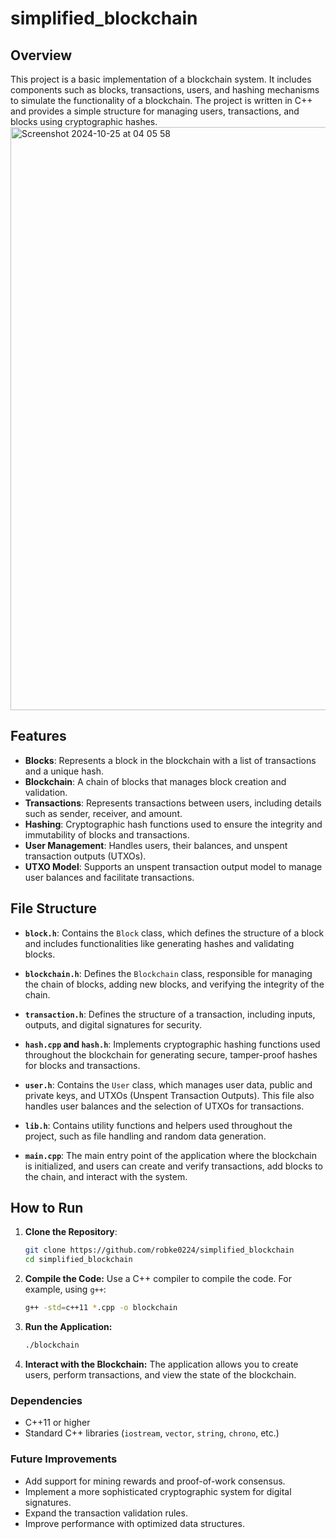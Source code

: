# simplified_blockchain

## Overview

This project is a basic implementation of a blockchain system. It includes components such as blocks, transactions, users, and hashing mechanisms to simulate the functionality of a blockchain. The project is written in C++ and provides a simple structure for managing users, transactions, and blocks using cryptographic hashes.
<img width="933" alt="Screenshot 2024-10-25 at 04 05 58" src="https://github.com/user-attachments/assets/91dab9b8-f9ec-4a00-9ae3-d17629159e79">

## Features

- **Blocks**: Represents a block in the blockchain with a list of transactions and a unique hash.
- **Blockchain**: A chain of blocks that manages block creation and validation.
- **Transactions**: Represents transactions between users, including details such as sender, receiver, and amount.
- **Hashing**: Cryptographic hash functions used to ensure the integrity and immutability of blocks and transactions.
- **User Management**: Handles users, their balances, and unspent transaction outputs (UTXOs).
- **UTXO Model**: Supports an unspent transaction output model to manage user balances and facilitate transactions.

## File Structure

- **`block.h`**: Contains the `Block` class, which defines the structure of a block and includes functionalities like generating hashes and validating blocks.
  
- **`blockchain.h`**: Defines the `Blockchain` class, responsible for managing the chain of blocks, adding new blocks, and verifying the integrity of the chain.

- **`transaction.h`**: Defines the structure of a transaction, including inputs, outputs, and digital signatures for security.

- **`hash.cpp` and `hash.h`**: Implements cryptographic hashing functions used throughout the blockchain for generating secure, tamper-proof hashes for blocks and transactions.

- **`user.h`**: Contains the `User` class, which manages user data, public and private keys, and UTXOs (Unspent Transaction Outputs). This file also handles user balances and the selection of UTXOs for transactions.

- **`lib.h`**: Contains utility functions and helpers used throughout the project, such as file handling and random data generation.

- **`main.cpp`**: The main entry point of the application where the blockchain is initialized, and users can create and verify transactions, add blocks to the chain, and interact with the system.

## How to Run

1. **Clone the Repository**: 
   ```bash
   git clone https://github.com/robke0224/simplified_blockchain
   cd simplified_blockchain
2. **Compile the Code:** Use a C++ compiler to compile the code. For example, using `g++`:

    ```bash
    g++ -std=c++11 *.cpp -o blockchain
    ```

3. **Run the Application:**

    ```bash
    ./blockchain
    ```

4. **Interact with the Blockchain:** The application allows you to create users, perform transactions, and view the state of the blockchain.

### Dependencies

- C++11 or higher
- Standard C++ libraries (`iostream`, `vector`, `string`, `chrono`, etc.)

### Future Improvements

- Add support for mining rewards and proof-of-work consensus.
- Implement a more sophisticated cryptographic system for digital signatures.
- Expand the transaction validation rules.
- Improve performance with optimized data structures.
